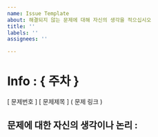 ```yaml
---
name: Issue Template
about: 해결되지 않는 문제에 대해 자신의 생각을 적으십시오
title: ''
labels: ''
assignees: ''

---
```


# Info : { 주차 }
[ 문제번호 ] [ 문제제목 ] ( 문제 링크 )

## 문제에 대한 자신의 생각이나 논리 :
